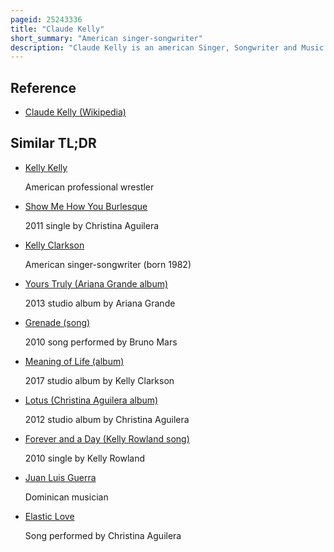 ```yaml
---
pageid: 25243336
title: "Claude Kelly"
short_summary: "American singer-songwriter"
description: "Claude Kelly is an american Singer, Songwriter and Music Producer. He is a four-time Grammy Award Nominee and has written or co-written Songs for ariana Grande Bruno Mars christina Aguilera Whitney Houston kelly clarkson and one Direction. He and Chuck Harmony make up the R & B Duo Louis York, and founded the Music collective Weirdo Workshop."
---
```


## Reference

- [Claude Kelly (Wikipedia)](https://en.wikipedia.org/?curid=25243336)

## Similar TL;DR

- [Kelly Kelly](/tldr/en/kelly-kelly)

  American professional wrestler

- [Show Me How You Burlesque](/tldr/en/show-me-how-you-burlesque)

  2011 single by Christina Aguilera

- [Kelly Clarkson](/tldr/en/kelly-clarkson)

  American singer-songwriter (born 1982)

- [Yours Truly (Ariana Grande album)](/tldr/en/yours-truly-ariana-grande-album)

  2013 studio album by Ariana Grande

- [Grenade (song)](/tldr/en/grenade-song)

  2010 song performed by Bruno Mars

- [Meaning of Life (album)](/tldr/en/meaning-of-life-album)

  2017 studio album by Kelly Clarkson

- [Lotus (Christina Aguilera album)](/tldr/en/lotus-christina-aguilera-album)

  2012 studio album by Christina Aguilera

- [Forever and a Day (Kelly Rowland song)](/tldr/en/forever-and-a-day-kelly-rowland-song)

  2010 single by Kelly Rowland

- [Juan Luis Guerra](/tldr/en/juan-luis-guerra)

  Dominican musician

- [Elastic Love](/tldr/en/elastic-love)

  Song performed by Christina Aguilera
